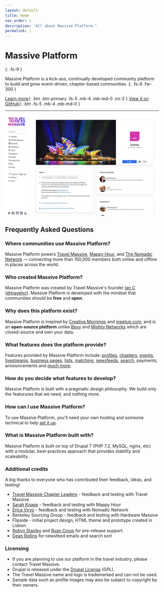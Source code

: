 ```yaml
---
layout: default
title: Home
nav_order: 1
description: "All about Massive Platform."
permalink: /
---
```


# Massive Platform
{: .fs-9 }

Massive Platform is a kick-ass, continually developed community platform to build and grow event-driven, chapter-based communities.
{: .fs-6 .fw-300 }

[Learn more](#frequently-asked-questions){: .btn .btn-primary .fs-5 .mb-4 .mb-md-0 .mr-2 } [View it on GitHub](https://github.com/travelmassive/massiveplatform){: .btn .fs-5 .mb-4 .mb-md-0 }

---

[![chapter example](/assets/images/travel_massive_sydney_screenshot.jpg "Chapter Example")](https://travelmassive.com/chapters/sydney)

## Frequently Asked Questions

### Where communities use Massive Platform?

Massive Platform powers [Travel Massive](https://travelmassive.com), [Mappy Hour](https://mappyhour.org), and [The Nomadic Network](https://thenomadicnetwork.com/) — connecting more than 100,000 members both online and offline in places across the world.

### Who created Massive Platform?

Massive Platform was created by Travel Massive's founder [Ian C](https://travelmassive.com/ian) ([@travelvc](https://twitter.com/travelvc)). Massive Platform is developed with the mindset that communities should be **free** and **open**.

### Why does this platform exist?

Massive Platform is inspired by [Creative Mornings](https://creativemornings.com/) and [meetup.com](https://meetup.com), and is an **open-source platform** unlike [Bevy](https://bevy.com/) and [Mighty Networks](https://www.mightynetworks.com/) which are closed-source and own your data.

### What features does the platform provide?

Features provided by Massive Platform include: [profiles](https://travelmassive.com/ian), [chapters](https://travelmassive.com/chapters), [events](https://travelmassive.com/events), [livestreams](https://travelmassive.com/events/list/replays), [business pages](https://travelmassive.com/skyscanner), [lists](https://travelmassive.com/lists), [matching](https://travelmassive.com/match), [newsfeeds](https://travelmassive.com/global/newsfeed), [search](https://travelmassive.com/search), payments, announcements and [much more](/features.html).

### How do you decide what features to develop?

Massive Platform is built with a pragmatic design philosophy. We build only the featurures that we need, and nothing more.

### How can I use Massive Platform?

To use Massive Platform, you'll need your own hosting and someone technical to help [set it up](/getting-started.html).

### What is Massive Platform built with?

Massive Platform is built on top of Drupal 7 (PHP 7.2, MySQL, nginx, etc) with a modular, best-practices approach that provides stability and scaleability.

### Additional credits 

A big thanks to everyone who has contributed their feedback, ideas, and testing!

- [Travel Massive Chapter Leaders](https://travelmassive.com/leaders) - feedback and testing with Travel Massive
- [Sarah Knapp](https://mappyhour.org/sarah) - feedback and testing with Mappy Hour 
- [Erica Virvo](https://thenomadicnetwork.com/erica-virvo) - feedback and testing with Nomadic Network
- Berkeley Sourcing Group - feedback and testing with Hardware Massive
- Flipside - initial project design, HTML theme and prototype created in Lisbon.
- [Robyn Stanley](https://github.com/rumpledelf) and [Ryan Cross](https://github.com/rcross) for pre-release support.
- [Dean Rollins](https://github.com/drollins) for newsfeed emails and search sort

### Licensing

- If you are planning to use our platform in the travel industry, please contact Travel Massive.
- Drupal is released under the <a href="https://www.drupal.org/licensing/faq">Drupal License</a> (GPL).
- The Travel Massive name and logo is trademarked and can not be used.
- Sample data such as profile images may also be subject to copyright by their owners.

